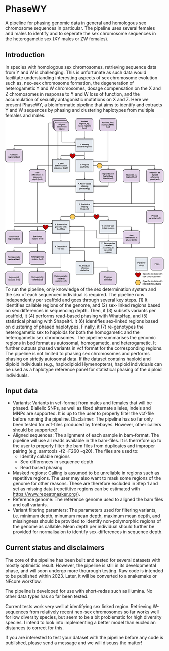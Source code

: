 # PhaseWY
A pipeline for phasing genomic data in general and homologous sex chromosome sequences in particular. The pipeline uses several females and males to identify and to seperate the sex chromosome sequences in the heterogametic sex (XY males or ZW females).

## Introduction
In species with homologous sex chromosomes, retrieving sequence data from Y and W is challenging. This is unfortunate as such data would facilitate understanding interesting aspects of sex chromosome evolution such as, neo-sex chromosome formation, the degeneration of heterogametic Y and W chromosomes, dosage compensation on the X and Z chromosomes in response to Y and W loss of function, and the accumulation of sexually antagonistic mutations on X and Z. Here we present PhaseWY, a bioinformatic pipeline that aims to identify and extracts Y and W sequences by phasing and clustering haplotypes from multiple females and males. 
![Plot](https://github.com/sjellerstrand/PhaseWY/blob/8d0f1a702563986c4c5611cc220fe53a14a27afe/Pipeline%20flowchart.jpg)
To run the pipeline, only knowledge of the sex determination system and the sex of each sequenced individual is required. The pipeline runs independently per scaffold and goes through several key steps. (1) It identifies callable regions of the genome, and (2) sex-linked regions based on sex differences in sequencing depth. Then, it (3) subsets variants per scaffold, it (4) performs read-based phasing with WhatsHap, and (5) statistical phasing with Shapeit4. It (6) identifies sex-linked regions based on clustering of phased haplotypes. Finally, it (7) re-genotypes the heterogametic sex to haploids for both the homogametic and the heterogametic sex chromosomes. The pipeline summarises the genomic regions in bed format as autosomal, homogametic, and heterogametic. It further outputs phased variants in vcf format for the corresponding regions. The pipeline is not limited to phasing sex chromosomes and performs phasing on strictly autosomal data. If the dataset contains haploid and diploid individuals (e.g., haplodiploid Hymenoptera), haploid individuals can be used as a haplotype reference panel for statistical phasing of the diploid individuals.

## Input data
- Variants: Variants in vcf-format from males and females that will be phased. Biallelic SNPs, as well as fixed alternate alleles, indels and MNPs are supported. It is up to the user to properly filter the vcf-file before running the pipeline. Disclaimer: The pipeline has so far only been tested for vcf-files produced by freebayes. However, other callers should be supported!
- Aligned sequences: The alignment of each sample in bam-format. The pipeline will use all reads available in the bam-files. It is therrefore up to the user to properly filter the bam files from duplicates and improper pairing (e.g. samtools -f2 -F260 -q20). The files are used to:
  * Identify callable regions
  * Sex-differences in sequence depth
  * Read based phasing<a/>
- Masked regions: Calling is assumed to be unreliable in regions such as repetitive regions. The user may also want to mask some regions of the genome for other reasons. These are therefore excluded in Step 1 and set as missing data (repetititve regions can be estimated with https://www.repeatmasker.org/).
- Reference genome: The reference genome used to aligned the bam files and call variants.
- Variant filtering paramters: The parameters used for filtering variants, i.e. minimum depth, minumum mean depth, maximum mean depth, and missingness should be provided to identify non-polymorphic regions of the genome as callable. Mean depth per individual should further be provided for normalisaion to identify sex-differences in sequence depth.

## Current status and disclaimers
The core of the pipeline has been built and tested for several datasets with mostly optimistic result. However, the pipeline is still in its developmental phase, and will soon undergo more thourough testing. Raw code is intended to be published within 2023. Later, it will be converted to a snakemake or NFcore workflow.

The pipeline is developed for use with short-redas such as illumina. No other data types has so far been tested.

Current tests work very well at identifying sex linked region. Retrieving W-sequences from relatively recent neo-sex chromosomes so far works well for low diversity species, but seem to be a bit problematic for high diversity species. I intend to look into implementing a better model than eucledian distances to correct for this.

If you are interested to test your dataset with the pipeline before any code is published, please send a message and we will discuss the matter!
